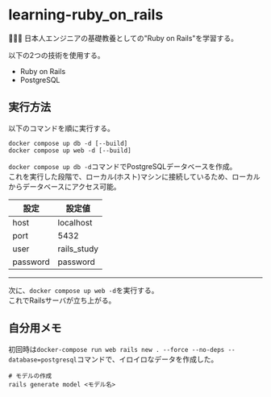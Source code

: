 # learning-ruby_on_rails

🌱🌱🌱 日本人エンジニアの基礎教養としての"Ruby on Rails"を学習する。  

以下の2つの技術を使用する。  

- Ruby on Rails
- PostgreSQL

## 実行方法

以下のコマンドを順に実行する。  

```shell
docker compose up db -d [--build]
docker compose up web -d [--build]
```

`docker compose up db -d`コマンドでPostgreSQLデータベースを作成。  
これを実行した段階で、ローカル(ホスト)マシンに接続しているため、ローカルからデータベースにアクセス可能。  

| 設定 | 設定値 |
| ---- | ---- |
| host | localhost |
| port | 5432 |
| user | rails_study |
| password | password |

---

次に、`docker compose up web -d`を実行する。  
これでRailsサーバが立ち上がる。  

## 自分用メモ

初回時は`docker-compose run web rails new . --force --no-deps --database=postgresql`コマンドで、イロイロなデータを作成した。  

```shell
# モデルの作成
rails generate model <モデル名>
```
